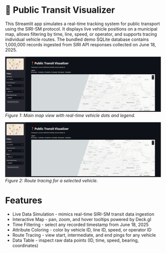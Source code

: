 # 📍 Public Transit Visualizer
This Streamlit app simulates a real-time tracking system for public transport using the SIRI-SM protocol. It displays live vehicle positions on a municipal map, allows filtering by time, line, speed, or operator, and supports tracing individual vehicle routes. The bundled demo SQLite database contains 1,000,000 records ingested from SIRI API responses collected on June 18, 2025.

![Main View](assets/route_tracing.png)  
*Figure 1: Main map view with real-time vehicle dots and legend.*

![Route Tracing View](assets/route_tracing.png)  
*Figure 2: Route tracing for a selected vehicle.* 

# Features
- Live Data Simulation - mimics real-time SIRI-SM transit data ingestion
- Interactive Map - pan, zoom, and hover tooltips powered by Deck.gl
- Time Filtering - select any recorded timestamp from June 18, 2025
- Attribute Coloring - color by vehicle ID, line ID, speed, or operator ID
- Route Tracing - view start, intermediate, and end pings for any vehicle
- Data Table - inspect raw data points (ID, time, speed, bearing, coordinates)

